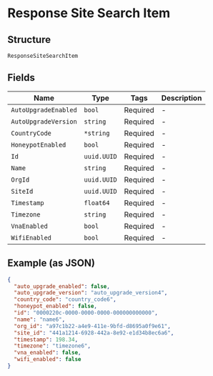 
# Response Site Search Item

## Structure

`ResponseSiteSearchItem`

## Fields

| Name | Type | Tags | Description |
|  --- | --- | --- | --- |
| `AutoUpgradeEnabled` | `bool` | Required | - |
| `AutoUpgradeVersion` | `string` | Required | - |
| `CountryCode` | `*string` | Required | - |
| `HoneypotEnabled` | `bool` | Required | - |
| `Id` | `uuid.UUID` | Required | - |
| `Name` | `string` | Required | - |
| `OrgId` | `uuid.UUID` | Required | - |
| `SiteId` | `uuid.UUID` | Required | - |
| `Timestamp` | `float64` | Required | - |
| `Timezone` | `string` | Required | - |
| `VnaEnabled` | `bool` | Required | - |
| `WifiEnabled` | `bool` | Required | - |

## Example (as JSON)

```json
{
  "auto_upgrade_enabled": false,
  "auto_upgrade_version": "auto_upgrade_version4",
  "country_code": "country_code6",
  "honeypot_enabled": false,
  "id": "0000220c-0000-0000-0000-000000000000",
  "name": "name6",
  "org_id": "a97c1b22-a4e9-411e-9bfd-d8695a0f9e61",
  "site_id": "441a1214-6928-442a-8e92-e1d34b8ec6a6",
  "timestamp": 198.34,
  "timezone": "timezone6",
  "vna_enabled": false,
  "wifi_enabled": false
}
```

